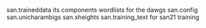 san.traineddata
its components
wordlists for the dawgs
san.config
san.unicharambigs
san.xheights
san.training_text
for san21 training
